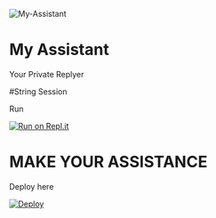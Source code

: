 ![My-Assistant](https://telegra.ph/file/3dc8ab85267ba245e921c.jpg)

# My Assistant

Your Private Replyer

#String Session

Run

[![Run on Repl.it](https://repl.it/badge/github/praveen28624/String-Session)](https://repl.it/github/praveen28624/String-Session)

# MAKE YOUR ASSISTANCE

Deploy here

[![Deploy](https://www.herokucdn.com/deploy/button.svg)](https://heroku.com/deploy?template=https://github.com/praveen28624/My-Assistant/tree/main)
